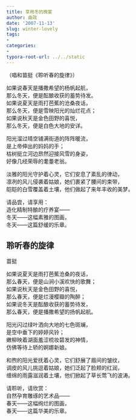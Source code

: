 ```yaml
---
title: 享用冬的晚宴
author: 曲政
date: '2007-11-13'
slug: winter-lovely
tags:
- 
categories:
- 
typora-root-url: ../../static
---
```


（唱和苗挺《聆听春的旋律》）

如果说春天是播撒希望的杨帆起航，  
那么冬天，便是酝酿收获的蓄势待发。  
如果说夏天是雨打芭蕉的沧桑夜话，  
那么冬天，便是雪映阳光的灿烂花点；  
如果说秋天是金色田野的喜悦，  
那么冬天，便是白色大地的安详。

阳光溜过晴空铺满街道的阵阵暖流，  
是上帝伸出的妈妈的手；  
枯树挺立河边昂然迎接风雪的身姿，  
好像几经荣辱的耄耋老翁。

淡雅的阳光守护着心灵，它们安息了紊乱的律动，  
凛冽的风儿侵袭着姑娘，她们裹紧了腰间的束带，  
皑皑的白雪覆盖着土壤，他们做起了来年丰收的美梦。

请品尝，请享用：  
造化精制特酿的疗养宴——  
冬天——这幅素雅的图画，  
冬天——这篇舒缓的乐章。

## 聆听春的旋律

苗挺

 如果说夏天是雨打芭蕉沧桑的夜话，  
 那么春天，便是山涧小溪欢快的歌舞；  
 如果说秋天是金色田野的喜悦，  
 那么春天，便是烂漫樱瓣的陶醉；  
 如果说冬天是酝酿收获的蓄势待发，  
 那么春天，便是播撒希望的扬帆起航。

 阳光闪过绿叶洒向大地的七色斑斓，  
 是空中垂下的婷婷风铃；  
 嫩柳映着湖面羞涩梳妆碧发的神情，  
 仿佛等待上轿的婀娜新娘。

 和煦的阳光爱抚着心灵，它们舒展了眉间的皱纹，  
 调皮的风儿挑逗着姑娘，她们泛起了脸颊的红润，  
 缠绵的雨露滋润着土壤，他们掀起了草长莺飞的波涛。

 请聆听，请欣赏：  
 自然孕育雕琢的艺术品——  
 春天——这幅绚烂的图画，  
 春天——这篇华美的乐章。
